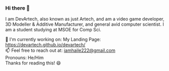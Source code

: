 ### Hi there 👋 
I am DevArtech, also known as just Artech, and am a video game developer, 3D Modeller & Additive Manufacturer, and general avid computer scientist. I am a student studying at MSOE for Comp Sci.   
   
🔭 I'm currently working on: My Landing Page: https://devartech.github.io/devartech/   
📫 Feel free to reach out at: iamhaile222@gmail.com   
Pronouns: He/Him   
Thanks for reading this! 😄

<!--
**DevArtech/devartech** is a ✨ _special_ ✨ repository because its `README.md` (this file) appears on your GitHub profile.

Here are some ideas to get you started:

- 🔭 I’m currently working on ...
- 🌱 I’m currently learning ...
- 👯 I’m looking to collaborate on ...
- 🤔 I’m looking for help with ...
- 💬 Ask me about ...
- 📫 How to reach me: ...
- 😄 Pronouns: ...
- ⚡ Fun fact: ...
-->
